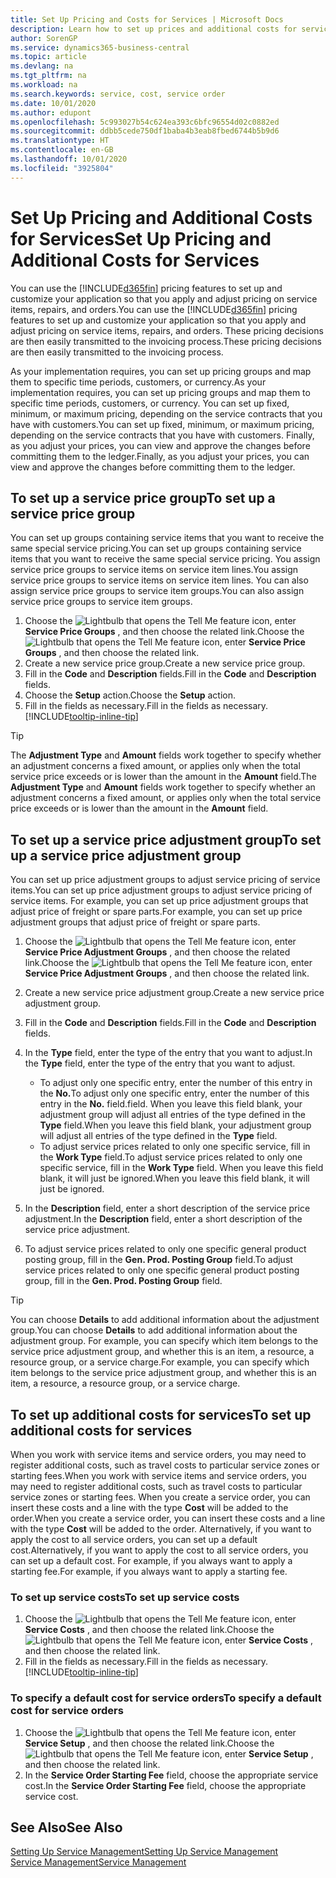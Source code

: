 ```yaml
---
title: Set Up Pricing and Costs for Services | Microsoft Docs
description: Learn how to set up prices and additional costs for services.
author: SorenGP
ms.service: dynamics365-business-central
ms.topic: article
ms.devlang: na
ms.tgt_pltfrm: na
ms.workload: na
ms.search.keywords: service, cost, service order
ms.date: 10/01/2020
ms.author: edupont
ms.openlocfilehash: 5c993027b54c624ea393c6bfc96554d02c0882ed
ms.sourcegitcommit: ddbb5cede750df1baba4b3eab8fbed6744b5b9d6
ms.translationtype: HT
ms.contentlocale: en-GB
ms.lasthandoff: 10/01/2020
ms.locfileid: "3925804"
---
```

# <a name="set-up-pricing-and-additional-costs-for-services"></a><span data-ttu-id="568da-103">Set Up Pricing and Additional Costs for Services</span><span class="sxs-lookup"><span data-stu-id="568da-103">Set Up Pricing and Additional Costs for Services</span></span>
<span data-ttu-id="568da-104">You can use the [!INCLUDE[d365fin](includes/d365fin_md.md)] pricing features to set up and customize your application so that you apply and adjust pricing on service items, repairs, and orders.</span><span class="sxs-lookup"><span data-stu-id="568da-104">You can use the [!INCLUDE[d365fin](includes/d365fin_md.md)] pricing features to set up and customize your application so that you apply and adjust pricing on service items, repairs, and orders.</span></span> <span data-ttu-id="568da-105">These pricing decisions are then easily transmitted to the invoicing process.</span><span class="sxs-lookup"><span data-stu-id="568da-105">These pricing decisions are then easily transmitted to the invoicing process.</span></span>  
  
<span data-ttu-id="568da-106">As your implementation requires, you can set up pricing groups and map them to specific time periods, customers, or currency.</span><span class="sxs-lookup"><span data-stu-id="568da-106">As your implementation requires, you can set up pricing groups and map them to specific time periods, customers, or currency.</span></span> <span data-ttu-id="568da-107">You can set up fixed, minimum, or maximum pricing, depending on the service contracts that you have with customers.</span><span class="sxs-lookup"><span data-stu-id="568da-107">You can set up fixed, minimum, or maximum pricing, depending on the service contracts that you have with customers.</span></span> <span data-ttu-id="568da-108">Finally, as you adjust your prices, you can view and approve the changes before committing them to the ledger.</span><span class="sxs-lookup"><span data-stu-id="568da-108">Finally, as you adjust your prices, you can view and approve the changes before committing them to the ledger.</span></span>  

## <a name="to-set-up-a-service-price-group"></a><span data-ttu-id="568da-109">To set up a service price group</span><span class="sxs-lookup"><span data-stu-id="568da-109">To set up a service price group</span></span>
<span data-ttu-id="568da-110">You can set up groups containing service items that you want to receive the same special service pricing.</span><span class="sxs-lookup"><span data-stu-id="568da-110">You can set up groups containing service items that you want to receive the same special service pricing.</span></span> <span data-ttu-id="568da-111">You assign service price groups to service items on service item lines.</span><span class="sxs-lookup"><span data-stu-id="568da-111">You assign service price groups to service items on service item lines.</span></span> <span data-ttu-id="568da-112">You can also assign service price groups to service item groups.</span><span class="sxs-lookup"><span data-stu-id="568da-112">You can also assign service price groups to service item groups.</span></span>  

1. <span data-ttu-id="568da-113">Choose the ![Lightbulb that opens the Tell Me feature](media/ui-search/search_small.png "Tell me what you want to do") icon, enter **Service Price Groups** , and then choose the related link.</span><span class="sxs-lookup"><span data-stu-id="568da-113">Choose the ![Lightbulb that opens the Tell Me feature](media/ui-search/search_small.png "Tell me what you want to do") icon, enter **Service Price Groups** , and then choose the related link.</span></span>  
2. <span data-ttu-id="568da-114">Create a new service price group.</span><span class="sxs-lookup"><span data-stu-id="568da-114">Create a new service price group.</span></span>  
3. <span data-ttu-id="568da-115">Fill in the **Code** and **Description** fields.</span><span class="sxs-lookup"><span data-stu-id="568da-115">Fill in the **Code** and **Description** fields.</span></span>  
4. <span data-ttu-id="568da-116">Choose the **Setup** action.</span><span class="sxs-lookup"><span data-stu-id="568da-116">Choose the **Setup** action.</span></span>  
2. <span data-ttu-id="568da-117">Fill in the fields as necessary.</span><span class="sxs-lookup"><span data-stu-id="568da-117">Fill in the fields as necessary.</span></span> [!INCLUDE[tooltip-inline-tip](includes/tooltip-inline-tip_md.md)]  

 > [!Tip]
 > <span data-ttu-id="568da-118">The **Adjustment Type** and **Amount** fields work together to specify whether an adjustment concerns a fixed amount, or applies only when the total service price exceeds or is lower than the amount in the **Amount** field.</span><span class="sxs-lookup"><span data-stu-id="568da-118">The **Adjustment Type** and **Amount** fields work together to specify whether an adjustment concerns a fixed amount, or applies only when the total service price exceeds or is lower than the amount in the **Amount** field.</span></span>  

## <a name="to-set-up-a-service-price-adjustment-group"></a><span data-ttu-id="568da-119">To set up a service price adjustment group</span><span class="sxs-lookup"><span data-stu-id="568da-119">To set up a service price adjustment group</span></span>  
<span data-ttu-id="568da-120">You can set up price adjustment groups to adjust service pricing of service items.</span><span class="sxs-lookup"><span data-stu-id="568da-120">You can set up price adjustment groups to adjust service pricing of service items.</span></span> <span data-ttu-id="568da-121">For example, you can set up price adjustment groups that adjust price of freight or spare parts.</span><span class="sxs-lookup"><span data-stu-id="568da-121">For example, you can set up price adjustment groups that adjust price of freight or spare parts.</span></span>  
  
1. <span data-ttu-id="568da-122">Choose the ![Lightbulb that opens the Tell Me feature](media/ui-search/search_small.png "Tell me what you want to do") icon, enter **Service Price Adjustment Groups** , and then choose the related link.</span><span class="sxs-lookup"><span data-stu-id="568da-122">Choose the ![Lightbulb that opens the Tell Me feature](media/ui-search/search_small.png "Tell me what you want to do") icon, enter **Service Price Adjustment Groups** , and then choose the related link.</span></span>  
2. <span data-ttu-id="568da-123">Create a new service price adjustment group.</span><span class="sxs-lookup"><span data-stu-id="568da-123">Create a new service price adjustment group.</span></span>  
3. <span data-ttu-id="568da-124">Fill in the **Code** and **Description** fields.</span><span class="sxs-lookup"><span data-stu-id="568da-124">Fill in the **Code** and **Description** fields.</span></span>  
4. <span data-ttu-id="568da-125">In the **Type** field, enter the type of the entry that you want to adjust.</span><span class="sxs-lookup"><span data-stu-id="568da-125">In the **Type** field, enter the type of the entry that you want to adjust.</span></span>  
  
    * <span data-ttu-id="568da-126">To adjust only one specific entry, enter the number of this entry in the **No.**</span><span class="sxs-lookup"><span data-stu-id="568da-126">To adjust only one specific entry, enter the number of this entry in the **No.**</span></span> <span data-ttu-id="568da-127">field.</span><span class="sxs-lookup"><span data-stu-id="568da-127">field.</span></span> <span data-ttu-id="568da-128">When you leave this field blank, your adjustment group will adjust all entries of the type defined in the **Type** field.</span><span class="sxs-lookup"><span data-stu-id="568da-128">When you leave this field blank, your adjustment group will adjust all entries of the type defined in the **Type** field.</span></span>  
    * <span data-ttu-id="568da-129">To adjust service prices related to only one specific service, fill in the **Work Type** field.</span><span class="sxs-lookup"><span data-stu-id="568da-129">To adjust service prices related to only one specific service, fill in the **Work Type** field.</span></span> <span data-ttu-id="568da-130">When you leave this field blank, it will just be ignored.</span><span class="sxs-lookup"><span data-stu-id="568da-130">When you leave this field blank, it will just be ignored.</span></span>  
  
5. <span data-ttu-id="568da-131">In the **Description** field, enter a short description of the service price adjustment.</span><span class="sxs-lookup"><span data-stu-id="568da-131">In the **Description** field, enter a short description of the service price adjustment.</span></span>  
6. <span data-ttu-id="568da-132">To adjust service prices related to only one specific general product posting group, fill in the **Gen. Prod. Posting Group** field.</span><span class="sxs-lookup"><span data-stu-id="568da-132">To adjust service prices related to only one specific general product posting group, fill in the **Gen. Prod. Posting Group** field.</span></span>

> [!Tip]
> <span data-ttu-id="568da-133">You can choose **Details** to add additional information about the adjustment group.</span><span class="sxs-lookup"><span data-stu-id="568da-133">You can choose **Details** to add additional information about the adjustment group.</span></span> <span data-ttu-id="568da-134">For example, you can specify which item belongs to the service price adjustment group, and whether this is an item, a resource, a resource group, or a service charge.</span><span class="sxs-lookup"><span data-stu-id="568da-134">For example, you can specify which item belongs to the service price adjustment group, and whether this is an item, a resource, a resource group, or a service charge.</span></span>  

## <a name="to-set-up-additional-costs-for-services"></a><span data-ttu-id="568da-135">To set up additional costs for services</span><span class="sxs-lookup"><span data-stu-id="568da-135">To set up additional costs for services</span></span>
<span data-ttu-id="568da-136">When you work with service items and service orders, you may need to register additional costs, such as travel costs to particular service zones or starting fees.</span><span class="sxs-lookup"><span data-stu-id="568da-136">When you work with service items and service orders, you may need to register additional costs, such as travel costs to particular service zones or starting fees.</span></span> <span data-ttu-id="568da-137">When you create a service order, you can insert these costs and a line with the type **Cost** will be added to the order.</span><span class="sxs-lookup"><span data-stu-id="568da-137">When you create a service order, you can insert these costs and a line with the type **Cost** will be added to the order.</span></span> <span data-ttu-id="568da-138">Alternatively, if you want to apply the cost to all service orders, you can set up a default cost.</span><span class="sxs-lookup"><span data-stu-id="568da-138">Alternatively, if you want to apply the cost to all service orders, you can set up a default cost.</span></span> <span data-ttu-id="568da-139">For example, if you always want to apply a starting fee.</span><span class="sxs-lookup"><span data-stu-id="568da-139">For example, if you always want to apply a starting fee.</span></span>
  
### <a name="to-set-up-service-costs"></a><span data-ttu-id="568da-140">To set up service costs</span><span class="sxs-lookup"><span data-stu-id="568da-140">To set up service costs</span></span>
1. <span data-ttu-id="568da-141">Choose the ![Lightbulb that opens the Tell Me feature](media/ui-search/search_small.png "Tell me what you want to do") icon, enter **Service Costs** , and then choose the related link.</span><span class="sxs-lookup"><span data-stu-id="568da-141">Choose the ![Lightbulb that opens the Tell Me feature](media/ui-search/search_small.png "Tell me what you want to do") icon, enter **Service Costs** , and then choose the related link.</span></span> 
2. <span data-ttu-id="568da-142">Fill in the fields as necessary.</span><span class="sxs-lookup"><span data-stu-id="568da-142">Fill in the fields as necessary.</span></span> [!INCLUDE[tooltip-inline-tip](includes/tooltip-inline-tip_md.md)]  

### <a name="to-specify-a-default-cost-for-service-orders"></a><span data-ttu-id="568da-143">To specify a default cost for service orders</span><span class="sxs-lookup"><span data-stu-id="568da-143">To specify a default cost for service orders</span></span>
1. <span data-ttu-id="568da-144">Choose the ![Lightbulb that opens the Tell Me feature](media/ui-search/search_small.png "Tell me what you want to do") icon, enter **Service Setup** , and then choose the related link.</span><span class="sxs-lookup"><span data-stu-id="568da-144">Choose the ![Lightbulb that opens the Tell Me feature](media/ui-search/search_small.png "Tell me what you want to do") icon, enter **Service Setup** , and then choose the related link.</span></span> 
2. <span data-ttu-id="568da-145">In the **Service Order Starting Fee** field, choose the appropriate service cost.</span><span class="sxs-lookup"><span data-stu-id="568da-145">In the **Service Order Starting Fee** field, choose the appropriate service cost.</span></span>

## <a name="see-also"></a><span data-ttu-id="568da-146">See Also</span><span class="sxs-lookup"><span data-stu-id="568da-146">See Also</span></span>
[<span data-ttu-id="568da-147">Setting Up Service Management</span><span class="sxs-lookup"><span data-stu-id="568da-147">Setting Up Service Management</span></span>](service-setup-service.md)  
[<span data-ttu-id="568da-148">Service Management</span><span class="sxs-lookup"><span data-stu-id="568da-148">Service Management</span></span>](service-service.md)  
